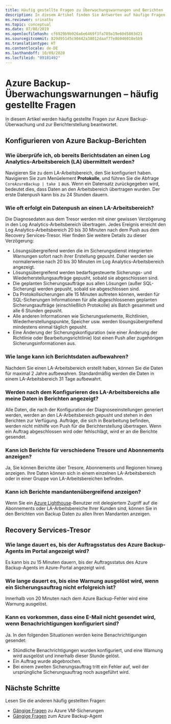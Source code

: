 ```yaml
---
title: Häufig gestellte Fragen zu Überwachungswarnungen und Berichten
description: In diesem Artikel finden Sie Antworten auf häufige Fragen zu den Berichten von Azure Backup-Überwachungswarnungen und Azure Backup.
ms.reviewer: srinathv
ms.topic: conceptual
ms.date: 07/08/2019
ms.openlocfilehash: cf6929b9b926a6e6469f3fa789a19e60d5883d21
ms.sourcegitcommit: 829d951d5c90442a38012daaf77e86046018e5b9
ms.translationtype: HT
ms.contentlocale: de-DE
ms.lasthandoff: 10/09/2020
ms.locfileid: "89181492"
---
```

# <a name="azure-backup-monitoring-alert---faq"></a>Azure Backup-Überwachungswarnungen – häufig gestellte Fragen

In diesem Artikel werden häufig gestellte Fragen zur Azure Backup-Überwachung und zur Berichterstellung beantwortet.

## <a name="configure-azure-backup-reports"></a>Konfigurieren von Azure Backup-Berichten

### <a name="how-do-i-check-if-reporting-data-has-started-flowing-into-a-log-analytics-la-workspace"></a>Wie überprüfe ich, ob bereits Berichtsdaten an einen Log Analytics-Arbeitsbereich (LA) übermittelt werden?

Navigieren Sie zu dem LA-Arbeitsbereich, den Sie konfiguriert haben. Navigieren Sie zum Menüelement **Protokolle**, und führen Sie die Abfrage `CoreAzureBackup | take 1` aus. Wenn ein Datensatz zurückgegeben wird, bedeutet dies, dass Daten an den Arbeitsbereich übertragen wurden. Der erste Datenpush kann bis zu 24 Stunden dauern.

### <a name="what-is-the-frequency-of-data-push-to-an-la-workspace"></a>Wie oft erfolgt ein Datenpush an einen LA-Arbeitsbereich?

Die Diagnosedaten aus dem Tresor werden mit einer gewissen Verzögerung in den Log Analytics-Arbeitsbereich übertragen. Jedes Ereignis erreicht den Log Analytics-Arbeitsbereich 20 bis 30 Minuten nach dem Push aus dem Recovery Services-Tresor. Hier finden Sie weitere Details zu dieser Verzögerung:

* Lösungsübergreifend werden die im Sicherungsdienst integrierten Warnungen sofort nach ihrer Erstellung gepusht. Daher werden sie normalerweise nach 20 bis 30 Minuten im Log Analytics-Arbeitsbereich angezeigt.
* Lösungsübergreifend werden bedarfsgesteuerte Sicherungs- und Wiederherstellungsaufträge gepusht, sobald sie abgeschlossen sind.
* Die geplanten Sicherungsaufträge aus allen Lösungen (außer SQL-Sicherung) werden gepusht, sobald sie abgeschlossen sind.
* Da Protokollsicherungen alle 15 Minuten auftreten können, werden für SQL-Sicherungen Informationen für alle abgeschlossenen geplanten Sicherungsaufträge (einschließlich Protokolle) als Batch gesammelt und alle 6 Stunden gepusht.
* Alle anderen Informationen wie Sicherungselemente, Richtlinien, Wiederherstellungspunkte, Speicher usw. werden lösungsübergreifend mindestens einmal täglich gepusht.
* Eine Änderung der Sicherungskonfiguration (wie einer Änderung der Richtlinie oder Bearbeitungsrichtlinie) löst einen Push aller zugehörigen Sicherungsinformationen aus.

### <a name="how-long-can-i-retain-reporting-data"></a>Wie lange kann ich Berichtsdaten aufbewahren?

Nachdem Sie einen LA-Arbeitsbereich erstellt haben, können Sie die Daten für maximal 2 Jahre aufbewahren. Standardmäßig werden die Daten in einem LA-Arbeitsbereich 31 Tage aufbewahrt.

### <a name="will-i-see-all-my-data-in-reports-after-i-configure-the-la-workspace"></a>Werden nach dem Konfigurieren des LA-Arbeitsbereichs alle meine Daten in Berichten angezeigt?

 Alle Daten, die nach der Konfiguration der Diagnoseeinstellungen generiert werden, werden an den LA-Arbeitsbereich gepusht und stehen in den Berichten zur Verfügung. Aufträge, die sich in Bearbeitung befinden, werden nicht mithilfe von Push für die Berichterstellung übertragen. Wenn ein Auftrag abgeschlossen wird oder fehlschlägt, wird er an die Berichte gesendet.

### <a name="can-i-view-reports-across-vaults-and-subscriptions"></a>Kann ich Berichte für verschiedene Tresore und Abonnements anzeigen?

Ja, Sie können Berichte über Tresore, Abonnements und Regionen hinweg anzeigen. Ihre Daten können sich in einem einzelnen LA-Arbeitsbereich oder in einer Gruppe von LA-Arbeitsbereichen befinden.

### <a name="can-i-view-reports-across-tenants"></a>Kann ich Berichte mandantenübergreifend anzeigen?

Wenn Sie ein [Azure Lighthouse](https://azure.microsoft.com/services/azure-lighthouse/)-Benutzer mit delegiertem Zugriff auf die Abonnements oder LA-Arbeitsbereiche Ihrer Kunden sind, können Sie in den Berichten von Backup Daten zu allen Ihren Mandanten anzeigen.

## <a name="recovery-services-vault"></a>Recovery Services-Tresor

### <a name="how-long-does-it-take-for-the-azure-backup-agent-job-status-to-reflect-in-the-portal"></a>Wie lange dauert es, bis der Auftragsstatus des Azure Backup-Agents im Portal angezeigt wird?

Es kann bis zu 15 Minuten dauern, bis der Auftragsstatus des Azure Backup-Agents im Azure-Portal angezeigt wird.

### <a name="when-a-backup-job-fails-how-long-does-it-take-to-raise-an-alert"></a>Wie lange dauert es, bis eine Warnung ausgelöst wird, wenn ein Sicherungsauftrag nicht erfolgreich ist?

Innerhalb von 20 Minuten nach dem Azure Backup-Fehler wird eine Warnung ausgelöst.

### <a name="is-there-a-case-where-an-email-wont-be-sent-if-notifications-are-configured"></a>Kann es vorkommen, dass eine E-Mail nicht gesendet wird, wenn Benachrichtigungen konfiguriert sind?

Ja. In den folgenden Situationen werden keine Benachrichtigungen gesendet:

* Stündliche Benachrichtigungen wurden konfiguriert, und eine Warnung wird ausgelöst und innerhalb dieser Stunde gelöst.
* Ein Auftrag wurde abgebrochen.
* Bei einem zweiten Sicherungsauftrag tritt ein Fehler auf, weil der ursprüngliche Sicherungsauftrag noch ausgeführt wird.

## <a name="next-steps"></a>Nächste Schritte

Lesen Sie die anderen häufig gestellten Fragen:

* [Gängige Fragen](backup-azure-vm-backup-faq.md) zu Azure VM-Sicherungen
* [Gängige Fragen](backup-azure-file-folder-backup-faq.md) zum Azure Backup-Agent
